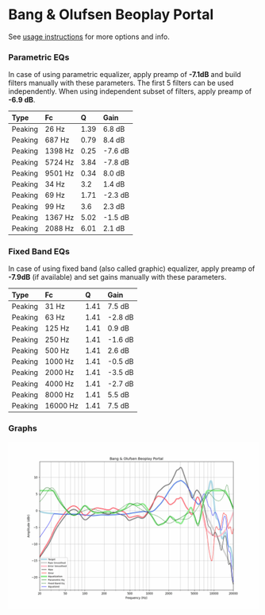 # Bang & Olufsen Beoplay Portal
See [usage instructions](https://github.com/jaakkopasanen/AutoEq#usage) for more options and info.

### Parametric EQs
In case of using parametric equalizer, apply preamp of **-7.1dB** and build filters manually
with these parameters. The first 5 filters can be used independently.
When using independent subset of filters, apply preamp of **-6.9 dB**.

| Type    | Fc      |    Q | Gain    |
|:--------|:--------|:-----|:--------|
| Peaking | 26 Hz   | 1.39 | 6.8 dB  |
| Peaking | 687 Hz  | 0.79 | 8.4 dB  |
| Peaking | 1398 Hz | 0.25 | -7.6 dB |
| Peaking | 5724 Hz | 3.84 | -7.8 dB |
| Peaking | 9501 Hz | 0.34 | 8.0 dB  |
| Peaking | 34 Hz   | 3.2  | 1.4 dB  |
| Peaking | 69 Hz   | 1.71 | -2.3 dB |
| Peaking | 99 Hz   | 3.6  | 2.3 dB  |
| Peaking | 1367 Hz | 5.02 | -1.5 dB |
| Peaking | 2088 Hz | 6.01 | 2.1 dB  |

### Fixed Band EQs
In case of using fixed band (also called graphic) equalizer, apply preamp of **-7.9dB**
(if available) and set gains manually with these parameters.

| Type    | Fc       |    Q | Gain    |
|:--------|:---------|:-----|:--------|
| Peaking | 31 Hz    | 1.41 | 7.5 dB  |
| Peaking | 63 Hz    | 1.41 | -2.8 dB |
| Peaking | 125 Hz   | 1.41 | 0.9 dB  |
| Peaking | 250 Hz   | 1.41 | -1.6 dB |
| Peaking | 500 Hz   | 1.41 | 2.6 dB  |
| Peaking | 1000 Hz  | 1.41 | -0.5 dB |
| Peaking | 2000 Hz  | 1.41 | -3.5 dB |
| Peaking | 4000 Hz  | 1.41 | -2.7 dB |
| Peaking | 8000 Hz  | 1.41 | 5.5 dB  |
| Peaking | 16000 Hz | 1.41 | 7.5 dB  |

### Graphs
![](./Bang%20&%20Olufsen%20Beoplay%20Portal.png)